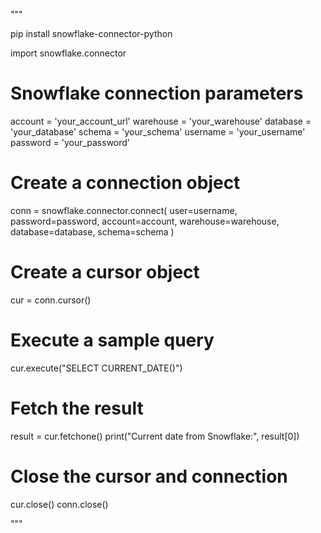 



"""


pip install snowflake-connector-python

import snowflake.connector

# Snowflake connection parameters
account = 'your_account_url'
warehouse = 'your_warehouse'
database = 'your_database'
schema = 'your_schema'
username = 'your_username'
password = 'your_password'

# Create a connection object
conn = snowflake.connector.connect(
    user=username,
    password=password,
    account=account,
    warehouse=warehouse,
    database=database,
    schema=schema
)

# Create a cursor object
cur = conn.cursor()

# Execute a sample query
cur.execute("SELECT CURRENT_DATE()")

# Fetch the result
result = cur.fetchone()
print("Current date from Snowflake:", result[0])

# Close the cursor and connection
cur.close()
conn.close()


"""
